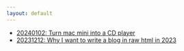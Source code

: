 ```yaml
---
layout: default
---
```


* [20240102: Turn mac mini into a CD player](./20240102-turn-mac-mini-into-a-cd-player.html)
* [20231212: Why I want to write a blog in raw html in 2023](./20231212-why-i-want-to-write-a-blog-in-raw-html-in-2023.html)

